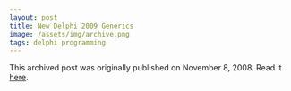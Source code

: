```yaml
---
layout: post
title: New Delphi 2009 Generics
image: /assets/img/archive.png
tags: delphi programming
---
```

This archived post was originally published on November 8, 2008. Read it [here](/alex.ciobanu.org/index5831.html).
